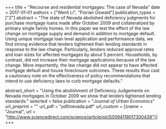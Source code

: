 +++
title = "Recourse and residential mortgages: The case of Nevada"
date = 2017-01-01
authors = ["Wenli Li", "Florian Oswald"]
publication_types = ["2"]
abstract = "The state of Nevada abolished deficiency judgments for purchase mortgage loans made after October 2009 and collateralized by primary single family homes. In this paper we test the effect of the law change on mortgage supply and demand in addition to mortgage default. Using unique mortgage loan level application and performance data, we find strong evidence that lenders tightened their lending standards in response to the law change. Particularly, lenders reduced approval rates and loan sizes for affected mortgages by about 5 percent. Households, by contrast, did not increase their mortgage applications because of the law change. More importantly, the law change did not appear to have affected mortgage default and house foreclosure outcomes. These results thus cast a cautionary note on the effectiveness of policy recommendations that intend to use deficiency laws to curb mortgage defaults."

abstract_short = "Using the abolishment of Deficiency Judgements on Nevada mortgages in October 2009 we show that lenders tightened lending standards."
selected = false
publication = "*Journal of Urban Economics*"
url_preprint = ""
url_pdf = "pdf/nevada.pdf"
url_custom = [{name = "Journal", url = "http://www.sciencedirect.com/science/article/pii/S0094119017300438"}]
+++

